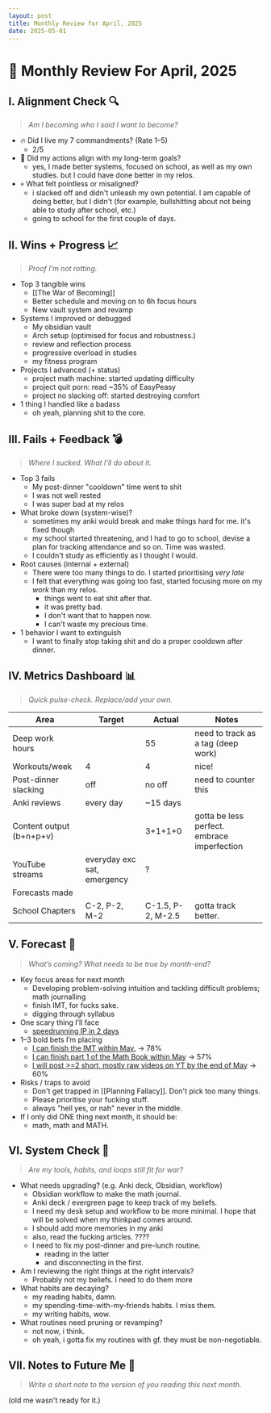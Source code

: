 ```yaml
---
layout: post
title: Monthly Review for April, 2025
date: 2025-05-01
---
```

# 🧠 Monthly Review For April, 2025
## I. Alignment Check 🔍  
> *Am I becoming who I said I want to become?*

- 🔥 Did I live my 7 commandments? (Rate 1–5)
	- 2/5
- 🧭 Did my actions align with my long-term goals?
	- yes, I made better systems, focused on school, as well as my own studies. but I could have done better in my relos.
- 💀 What felt pointless or misaligned?
	- i slacked off and didn't unleash my own potential. I am capable of doing better, but I didn't (for example, bullshitting about not being able to study after school, etc.)
	- going to school for the first couple of days.

## II. Wins + Progress 📈  
> *Proof I’m not rotting.*

- Top 3 tangible wins  
	- [[The War of Becoming]]
	- Better schedule and moving on to 6h focus hours
	- New vault system and revamp
- Systems I improved or debugged 
	- My obsidian vault
	- Arch setup (optimised for focus and robustness.)
	- review and reflection process
	- progressive overload in studies 
	- my fitness program
- Projects I advanced (+ status)  
	- project math machine: started updating difficulty
	- project quit porn: read ~35% of EasyPeasy
	- project no slacking off: started destroying comfort
- 1 thing I handled like a badass
	- oh yeah, planning shit to the core.

## III. Fails + Feedback 💣  
> *Where I sucked. What I’ll do about it.*

- Top 3 fails  
	- My post-dinner "cooldown" time went to shit
	- I was not well rested
	- I was super bad at my relos
- What broke down (system-wise)? 
	- sometimes my anki would break and make things hard for me. it's fixed though
	- my school started threatening, and I had to go to school, devise a plan for tracking attendance and so on. Time was wasted.
	- I couldn't study as efficiently as I thought I would.  
- Root causes (internal + external)  
	- There were too many things to do. I started prioritising *very late*
	- I felt that everything was going too fast, started focusing more on my *work* than my relos.
		- things went to eat shit after that. 
		- it was pretty bad. 
		- I don't want that to happen now.
		- I can't waste my precious time.
- 1 behavior I want to extinguish  
	- I want to finally stop taking shit and do a proper cooldown after dinner.

## IV. Metrics Dashboard 📊  
> *Quick pulse-check. Replace/add your own.*

| Area                     | Target                      | Actual            | Notes                                       |
| ------------------------ | --------------------------- | ----------------- | ------------------------------------------- |
| Deep work hours          |                             | 55                | need to track as a tag (deep work)          |
| Workouts/week            | 4                           | 4                 | nice!                                       |
| Post-dinner slacking     | off                         | no off            | need to counter this                        |
| Anki reviews             | every day                   | ~15 days          |                                             |
| Content output (b+n+p+v) |                             | 3+1+1+0           | gotta be less perfect. embrace imperfection |
| YouTube streams          | everyday exc sat, emergency | ?                 |                                             |
| Forecasts made           |                             |                   |                                             |
| School Chapters          | C-2, P-2, M-2               | C-1.5, P-2, M-2.5 | gotta track better.                        |

## V. Forecast 🔮  
> *What’s coming? What needs to be true by month-end?*

- Key focus areas for next month  
	- Developing problem-solving intuition and tackling difficult problems; math journalling
	- finish IMT, for fucks sake.
	- digging through syllabus
- One scary thing I’ll face  
	- [speedrunning IP in 2 days](https://fatebook.io/q/will-i-be-able-to-speedrun-12th-ip--cm974hz3x0000tga14kr6ptjt)
- 1–3 bold bets I’m placing  
	- [I can finish the IMT within May.](https://fatebook.io/q/will-finish-the-imt-within-may?--cma56domu0003l1zrz4fdl1qy) -> 78%
	- [I can finish part 1 of the Math Book within May](https://fatebook.io/q/can-i-finish-part-1-of-the-math-book-within-may?--cma56f2vy00014vp50p0mmdpp) -> 57%
	- [I will post >=2 short, mostly raw videos on YT by the end of May](https://fatebook.io/q/will-post->=2-short,-mostly-raw-videos-on-yt-by-the-end-of-may?--cma57f5yt000h4vp5vhxnp84h) -> 60%
- Risks / traps to avoid  
	- Don't get trapped in [[Planning Fallacy]]. Don't pick too many things.
	- Please prioritise your fucking stuff.
	- always "hell yes, or nah" never in the middle.
- If I only did ONE thing next month, it should be:
	- math, math and MATH.
## VI. System Check 🔧  
> *Are my tools, habits, and loops still fit for war?*

- What needs upgrading? (e.g. Anki deck, Obsidian, workflow) 
	- Obsidian workflow to make the math journal.
	- Anki deck / evergreen page to keep track of my beliefs.
	- I need my desk setup and workflow to be more minimal. I hope that will be solved when my thinkpad comes around.
	- I should add more memories in my anki
	- also, read the fucking articles. ????
	- I need to fix my post-dinner and pre-lunch routine.
		- reading in the latter
		- and disconnecting in the first.
- Am I reviewing the right things at the right intervals?  
	- Probably not my beliefs. I need to do them more
- What habits are decaying?  
	- my reading habits, damn.
	- my spending-time-with-my-friends habits. I miss them. 
	- my writing habits, wow.
- What routines need pruning or revamping?
	- not now, i think.
	- oh yeah, i gotta fix my routines with gf. they must be non-negotiable.

## VII. Notes to Future Me 💌  
> *Write a short note to the version of you reading this next month.*

(old me wasn't ready for it.)